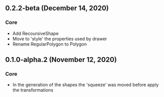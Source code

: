 ## 0.2.2-beta (December 14, 2020)

### Core

- Add RecoursiveShape
- Move to 'style' the properties used by drawer
- Rename RegularPolygon to Polygon

## 0.1.0-alpha.2 (November 12, 2020)

### Core

- In the generation of the shapes the 'squeeze' was moved before apply the transformations
